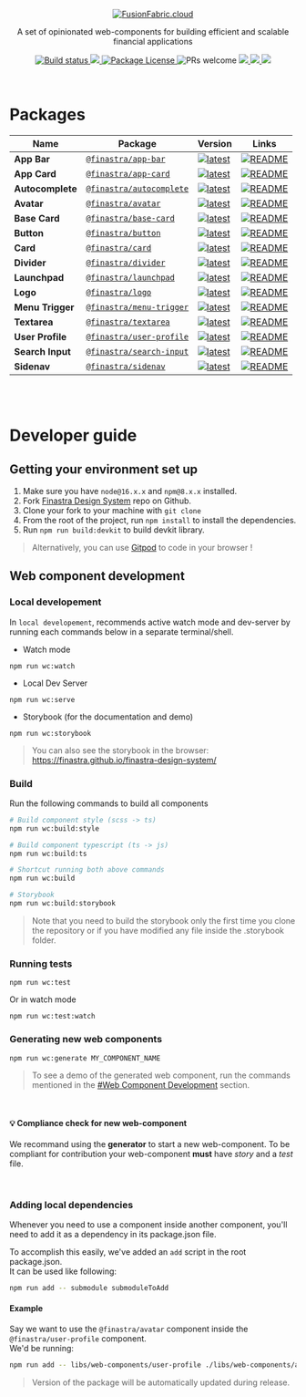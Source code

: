 <p align="center">
  <a href="https://www.fusionfabric.cloud/" target="blank"><img src="https://dev-to-uploads.s3.amazonaws.com/i/t2fcfqa7fxh6z927fmb1.png"  alt="FusionFabric.cloud" /></a>
</p>

  <p align="center">A set of opinionated web-components for building efficient and scalable financial applications</p>
<p align="center">
    <a href="https://github.com/Finastra/finastra-design-system/actions/workflows/wc-pr-build.yml">
        <img src="https://github.com/Finastra/finastra-design-system/actions/workflows/wc-pr-build.yml/badge.svg" alt="Build status" />
    </a>
    <a href="https://codecov.io/gh/Finastra/finastra-design-system">
        <img src="https://codecov.io/gh/Finastra/finastra-design-system/branch/master/graph/badge.svg?token=7jzYffsaRg"/>
    </a>
    <a href="https://www.npmjs.com/~nestjscore">
        <img src="https://img.shields.io/npm/l/@nestjs/core.svg" alt="Package License" />
    </a>
    <img src="https://img.shields.io/badge/PRs-welcome-green" alt="PRs welcome"/>
    <a href="https://gitpod.io/#https://github.com/Finastra/finastra-design-system">
        <img src="https://img.shields.io/badge/Gitpod-✨-blue?logo=gitpod">
    </a>
    <a href="https://finastra.github.io/finastra-design-system/" alt="FOSSA Status">
        <img src="https://cdn.jsdelivr.net/gh/storybookjs/brand@main/badge/badge-storybook.svg"/>
    </a>
    <a href="https://twitter.com/FinastraFS">
        <img src="https://img.shields.io/twitter/follow/FinastraFS.svg?style=social&label=Follow">
    </a>
</p>

<br/>

# Packages

| Name             | Package                                                                      | Version                                                                                                                | Links                                                                                  |
| ---------------- | ---------------------------------------------------------------------------- | ---------------------------------------------------------------------------------------------------------------------- | -------------------------------------------------------------------------------------- |
| **App Bar**      | [`@finastra/app-bar`](https://npmjs.com/package/@finastra/app-bar)           | [![latest](https://img.shields.io/npm/v/@finastra/app-bar.svg)](https://npmjs.com/package/@finastra/app-bar)           | [![README](https://img.shields.io/badge/README--56C271.svg)](./app-bar/README.md)      |
| **App Card**     | [`@finastra/app-card`](https://npmjs.com/package/@finastra/app-card)         | [![latest](https://img.shields.io/npm/v/@finastra/app-card.svg)](https://npmjs.com/package/@finastra/app-card)         | [![README](https://img.shields.io/badge/README--56C271.svg)](./app-card/README.md)     |
| **Autocomplete** | [`@finastra/autocomplete`](https://npmjs.com/package/@finastra/autocomplete) | [![latest](https://img.shields.io/npm/v/@finastra/autocomplete.svg)](https://npmjs.com/package/@finastra/autocomplete) | [![README](https://img.shields.io/badge/README--56C271.svg)](./autocomplete/README.md) |
| **Avatar**       | [`@finastra/avatar`](https://npmjs.com/package/@finastra/avatar)             | [![latest](https://img.shields.io/npm/v/@finastra/avatar.svg)](https://npmjs.com/package/@finastra/avatar)             | [![README](https://img.shields.io/badge/README--56C271.svg)](./avatar/README.md)       |
| **Base Card**    | [`@finastra/base-card`](https://npmjs.com/package/@finastra/base-card)       | [![latest](https://img.shields.io/npm/v/@finastra/base-card.svg)](https://npmjs.com/package/@finastra/base-card)       | [![README](https://img.shields.io/badge/README--56C271.svg)](./base-card/README.md)    |
| **Button**       | [`@finastra/button`](https://npmjs.com/package/@finastra/button)             | [![latest](https://img.shields.io/npm/v/@finastra/button.svg)](https://npmjs.com/package/@finastra/button)             | [![README](https://img.shields.io/badge/README--56C271.svg)](./button/README.md)       |
| **Card**         | [`@finastra/card`](https://npmjs.com/package/@finastra/card)                 | [![latest](https://img.shields.io/npm/v/@finastra/card.svg)](https://npmjs.com/package/@finastra/card)                 | [![README](https://img.shields.io/badge/README--56C271.svg)](./card/README.md)         |
| **Divider**      | [`@finastra/divider`](https://npmjs.com/package/@finastra/divider)           | [![latest](https://img.shields.io/npm/v/@finastra/divider.svg)](https://npmjs.com/package/@finastra/divider)           | [![README](https://img.shields.io/badge/README--56C271.svg)](./divider/README.md)      |
| **Launchpad**    | [`@finastra/launchpad`](https://npmjs.com/package/@finastra/launchpad)       | [![latest](https://img.shields.io/npm/v/@finastra/launchpad.svg)](https://npmjs.com/package/@finastra/launchpad)       | [![README](https://img.shields.io/badge/README--56C271.svg)](./launchpad/README.md)    |
| **Logo**         | [`@finastra/logo`](https://npmjs.com/package/@finastra/logo)                 | [![latest](https://img.shields.io/npm/v/@finastra/logo.svg)](https://npmjs.com/package/@finastra/logo)                 | [![README](https://img.shields.io/badge/README--56C271.svg)](./logo/README.md)         |
| **Menu Trigger** | [`@finastra/menu-trigger`](https://npmjs.com/package/@finastra/menu-trigger) | [![latest](https://img.shields.io/npm/v/@finastra/menu-trigger.svg)](https://npmjs.com/package/@finastra/menu-trigger) | [![README](https://img.shields.io/badge/README--56C271.svg)](./menu-trigger/README.md) |
| **Textarea** | [`@finastra/textarea`](https://npmjs.com/package/@finastra/textarea) | [![latest](https://img.shields.io/npm/v/@finastra/textarea.svg)](https://npmjs.com/package/@finastra/textarea) | [![README](https://img.shields.io/badge/README--56C271.svg)](./textarea/README.md) |
| **User Profile** | [`@finastra/user-profile`](https://npmjs.com/package/@finastra/user-profile) | [![latest](https://img.shields.io/npm/v/@finastra/user-profile.svg)](https://npmjs.com/package/@finastra/user-profile) | [![README](https://img.shields.io/badge/README--56C271.svg)](./user-profile/README.md) |
| **Search Input** | [`@finastra/search-input`](https://npmjs.com/package/@finastra/search-input) | [![latest](https://img.shields.io/npm/v/@finastra/search-input.svg)](https://npmjs.com/package/@finastra/search-input) | [![README](https://img.shields.io/badge/README--56C271.svg)](./search-input/README.md) |
| **Sidenav**      | [`@finastra/sidenav`](https://npmjs.com/package/@finastra/sidenav)           | [![latest](https://img.shields.io/npm/v/@finastra/sidenav.svg)](https://npmjs.com/package/@finastra/sidenav)           | [![README](https://img.shields.io/badge/README--56C271.svg)](./sidenav/README.md)      |

<br/>
<br/>

# Developer guide

## Getting your environment set up

1. Make sure you have `node@16.x.x` and `npm@8.x.x` installed.
2. Fork [Finastra Design System](https://github.com/Finastra/finastra-design-system) repo on Github.
3. Clone your fork to your machine with `git clone`
4. From the root of the project, run `npm install` to install the dependencies.
5. Run `npm run build:devkit` to build devkit library.

> Alternatively, you can use [Gitpod](https://gitpod.io/#https://github.com/Finastra/finastra-design-system) to code in your browser !

## Web component development

### Local developement

In `local developement`, recommends active watch mode and dev-server by running each commands below in a separate terminal/shell.

- Watch mode

```
npm run wc:watch
```

- Local Dev Server

```
npm run wc:serve
```

- Storybook (for the documentation and demo)

```
npm run wc:storybook
```

> You can also see the storybook in the browser: https://finastra.github.io/finastra-design-system/

### Build

Run the following commands to build all components

```bash
# Build component style (scss -> ts)
npm run wc:build:style

# Build component typescript (ts -> js)
npm run wc:build:ts

# Shortcut running both above commands
npm run wc:build

# Storybook
npm run wc:build:storybook
```

> Note that you need to build the storybook only the first time you clone the repository or if you have modified any file inside the .storybook folder.

### Running tests

```
npm run wc:test
```

Or in watch mode

```
npm run wc:test:watch
```

### Generating new web components

```
npm run wc:generate MY_COMPONENT_NAME
```

> To see a demo of the generated web component, run the commands mentioned in the
> [#Web Component Development](#web-component-development) section.

<br>

#### 💡 Compliance check for new web-component

We recommand using the **generator** to start a new web-component. To be compliant for contribution your web-component **must** have *story* and a *test* file.

<br>

### Adding local dependencies

Whenever you need to use a component inside another component, you'll need to add it as a dependency in its package.json file.

To accomplish this easily, we've added an `add` script in the root package.json.\
It can be used like following:

```bash
npm run add -- submodule submoduleToAdd
```

#### Example

Say we want to use the `@finastra/avatar` component inside the `@finastra/user-profile` component.\
We'd be running:

```bash
npm run add -- libs/web-components/user-profile ./libs/web-components/avatar
```

> Version of the package will be automatically updated during release.
